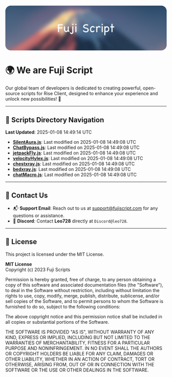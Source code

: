 ![Banner](.github/b.webp)

# 🌍 **We are Fuji Script**

Our global team of developers is dedicated to creating powerful, open-source scripts for Rise Client, designed to enhance your experience and unlock new possibilities! 🌟

---
<!-- SCRIPTS_NAVIGATION_START -->
## 📂 **Scripts Directory Navigation**

**Last Updated**: 2025-01-08 14:49:14 UTC

- **[SilentAura.js](scripts/SilentAura.js)**: Last modified on 2025-01-08 14:49:08 UTC
- **[ChatBypass.js](scripts/ChatBypass.js)**: Last modified on 2025-01-08 14:49:08 UTC
- **[jetpackFly.js](scripts/jetpackFly.js)**: Last modified on 2025-01-08 14:49:08 UTC
- **[velocityHylex.js](scripts/velocityHylex.js)**: Last modified on 2025-01-08 14:49:08 UTC
- **[chestxray.js](scripts/chestxray.js)**: Last modified on 2025-01-08 14:49:08 UTC
- **[bedxray.js](scripts/bedxray.js)**: Last modified on 2025-01-08 14:49:08 UTC
- **[chatMacro.js](scripts/chatMacro.js)**: Last modified on 2025-01-08 14:49:08 UTC

<!-- SCRIPTS_NAVIGATION_END -->

---

## 💬 **Contact Us**  
- 📬 **Support Email**: Reach out to us at [support@fujiscript.com](mailto:support@fujiscript.com) for any questions or assistance.  
- 💬 **Discord**: Contact **Leo728** directly at `Discord@leo728`.

---

## 📜 **License**

This project is licensed under the MIT License.  

**MIT License**  
Copyright (c) 2023 Fuji Scripts  

Permission is hereby granted, free of charge, to any person obtaining a copy of this software and associated documentation files (the "Software"), to deal in the Software without restriction, including without limitation the rights to use, copy, modify, merge, publish, distribute, sublicense, and/or sell copies of the Software, and to permit persons to whom the Software is furnished to do so, subject to the following conditions:  

The above copyright notice and this permission notice shall be included in all copies or substantial portions of the Software.  

THE SOFTWARE IS PROVIDED "AS IS", WITHOUT WARRANTY OF ANY KIND, EXPRESS OR IMPLIED, INCLUDING BUT NOT LIMITED TO THE WARRANTIES OF MERCHANTABILITY, FITNESS FOR A PARTICULAR PURPOSE AND NONINFRINGEMENT. IN NO EVENT SHALL THE AUTHORS OR COPYRIGHT HOLDERS BE LIABLE FOR ANY CLAIM, DAMAGES OR OTHER LIABILITY, WHETHER IN AN ACTION OF CONTRACT, TORT OR OTHERWISE, ARISING FROM, OUT OF OR IN CONNECTION WITH THE SOFTWARE OR THE USE OR OTHER DEALINGS IN THE SOFTWARE.  
